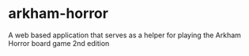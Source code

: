 # arkham-horror
A web based application that serves as a helper for playing the Arkham Horror board game 2nd edition
